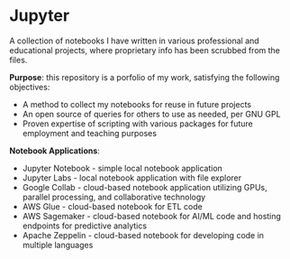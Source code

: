 # Jupyter

A collection of notebooks I have written in various professional and educational projects, where proprietary info has been scrubbed from the files.

**Purpose**: this repository is a porfolio of my work, satisfying the following objectives:

- A method to collect my notebooks for reuse in future projects
- An open source of queries for others to use as needed, per GNU GPL
- Proven expertise of scripting with various packages for future employment and teaching purposes

**Notebook Applications**:
 - Jupyter Notebook - simple local notebook application
 - Jupyter Labs - local notebook application with file explorer
 - Google Collab - cloud-based notebook application utilizing GPUs, parallel processing, and collaborative technology
 - AWS Glue - cloud-based notebook for ETL code
 - AWS Sagemaker - cloud-based notebook for AI/ML code and hosting endpoints for predictive analytics
 - Apache Zeppelin - cloud-based notebook for developing code in multiple languages
